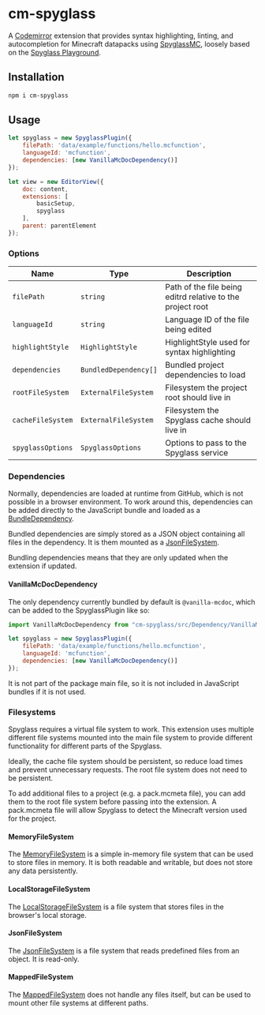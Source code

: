 # cm-spyglass

A [Codemirror](https://codemirror.net/) extension that provides syntax highlighting, linting, 
and autocompletion for Minecraft datapacks using [SpyglassMC](https://spyglassmc.com/),
loosely based on the [Spyglass Playground](https://github.com/SpyglassMC/Spyglass/tree/main/packages/playground).

## Installation

```sh
npm i cm-spyglass
```

## Usage

```js
let spyglass = new SpyglassPlugin({
    filePath: 'data/example/functions/hello.mcfunction',
    languageId: 'mcfunction',
    dependencies: [new VanillaMcDocDependency()]
});

let view = new EditorView({
    doc: content,
    extensions: [
        basicSetup,
        spyglass
    ],
    parent: parentElement
});
```

### Options

| Name              | Type                  | Description                                                |
|-------------------|-----------------------|------------------------------------------------------------|
| `filePath`        | `string`              | Path of the file being editrd relative to the project root |
| `languageId`      | `string`              | Language ID of the file being edited                       |
| `highlightStyle`  | `HighlightStyle`      | HighlightStyle used for syntax highlighting                |
| `dependencies`    | `BundledDependency[]` | Bundled project dependencies to load                       |
| `rootFileSystem`  | `ExternalFileSystem`  | Filesystem the project root should live in                 |
| `cacheFileSystem` | `ExternalFileSystem`  | Filesystem the Spyglass cache should live in               |
| `spyglassOptions` | `SpyglassOptions`     | Options to pass to the Spyglass service                    |

### Dependencies

Normally, dependencies are loaded at runtime from GitHub, which is not possible in a browser environment.
To work around this, dependencies can be added directly to the JavaScript bundle and loaded
as a [BundleDependency](src/Dependency/BundledDependency.js).

Bundled dependencies are simply stored as a JSON object containing all files in the dependency.
It is them mounted as a [JsonFileSystem](src/FileSystem/JsonFileSystem.js).

Bundling dependencies means that they are only updated when the extension if updated.

#### VanillaMcDocDependency

The only dependency currently bundled by default is `@vanilla-mcdoc`, which can be added to the SpyglassPlugin like so:

```js
import VanillaMcDocDependency from "cm-spyglass/src/Dependency/VanillaMcDocDependency";

let spyglass = new SpyglassPlugin({
    filePath: 'data/example/functions/hello.mcfunction',
    languageId: 'mcfunction',
    dependencies: [new VanillaMcDocDependency()]
});
```

It is not part of the package main file, so it is not included in JavaScript bundles if it is not used.

### Filesystems

Spyglass requires a virtual file system to work. This extension uses multiple different file systems mounted into the main
file system to provide different functionality for different parts of the Spyglass.

Ideally, the cache file system should be persistent, so reduce load times and prevent unnecessary requests.
The root file system does not need to be persistent.

To add additional files to a project (e.g. a pack.mcmeta file), you can add them to the root file system before passing
into the extension. A pack.mcmeta file will allow Spyglass to detect the Minecraft version used for the project.

#### MemoryFileSystem

The [MemoryFileSystem](src/FileSystem/MemoryFileSystem.js) is a simple in-memory file system that can be used to store files in memory.
It is both readable and writable, but does not store any data persistently.

#### LocalStorageFileSystem

The [LocalStorageFileSystem](src/FileSystem/LocalStorageFileSystem.js) is a file system that stores files in the browser's local storage.

#### JsonFileSystem

The [JsonFileSystem](src/FileSystem/JsonFileSystem.js) is a file system that reads predefined files from an object. It is read-only.

#### MappedFileSystem

The [MappedFileSystem](src/FileSystem/MappedFileSystem.js) does not handle any files itself, but can be used to mount other file systems at different paths.

